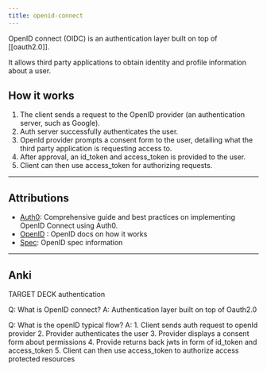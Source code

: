 ```yaml
---
title: openid-connect
---
```

OpenID connect (OIDC) is an authentication layer built on top of [[oauth2.0]].

It allows third party applications to obtain identity and profile information about a user.

## How it works
1. The client sends a request to the OpenID provider (an authentication server, such as Google).
2. Auth server successfully authenticates the user.
3. OpenId provider prompts a consent form to the user, detailing what the third party application is requesting access to.
4. After approval, an id_token and access_token is provided to the user.
5. Client can then use access_token for authorizing requests.


---
## Attributions
- [Auth0](https://auth0.com/docs/authenticate/protocols/openid-connect-protocol):  Comprehensive guide and best practices on implementing OpenID Connect using Auth0.
- [OpenID](https://openid.net/developers/how-connect-works/) : OpenID docs on how it works
- [Spec](https://openid.net/specs/openid-connect-core-1_0.html): OpenID spec information


----
## Anki

TARGET DECK
authentication

Q: What is OpenID connect?
A: Authentication layer built on top of Oauth2.0
<!--ID: 1700558287058-->


Q: What is the openID typical flow?
A: 1. Client sends auth request to openId provider
2. Provider authenticates the user
3. Provider displays a consent form about permissions
4. Provide returns back jwts in form of id_token and access_token
5. Client can then use access_token to authorize access protected resources
<!--ID: 1700558287060-->






